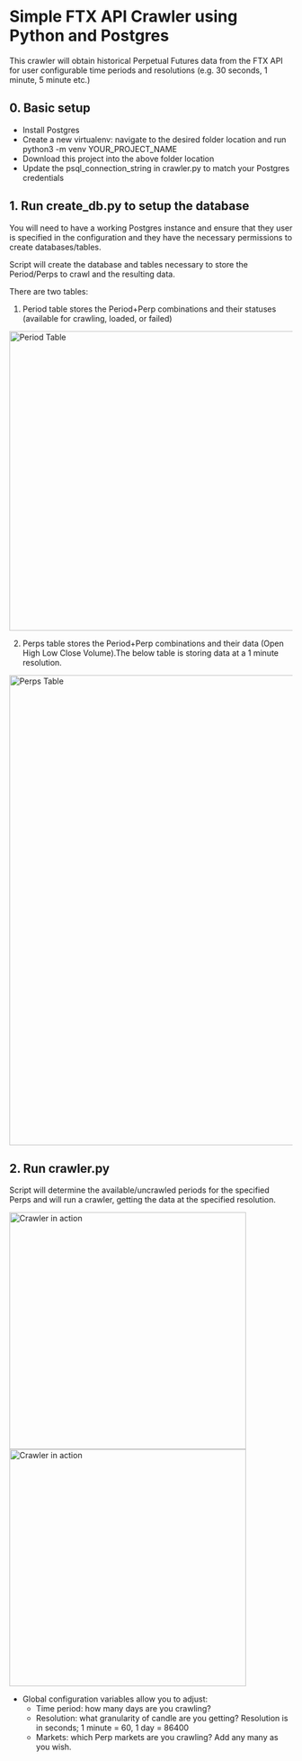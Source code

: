 # Simple FTX API Crawler using Python and Postgres

This crawler will obtain historical Perpetual Futures data from the FTX API for user configurable time periods and resolutions (e.g. 30 seconds, 1 minute, 5 minute etc.)

## 0. Basic setup
- Install Postgres
- Create a new virtualenv: navigate to the desired folder location and run python3 -m venv YOUR_PROJECT_NAME
- Download this project into the above folder location
- Update the psql_connection_string in crawler.py to match your Postgres credentials

## 1. Run create_db.py to setup the database
You will need to have a working Postgres instance and ensure that they user is specified in the configuration and they have the necessary permissions to create databases/tables.

Script will create the database and tables necessary to store the Period/Perps to crawl and the resulting data.

There are two tables: 

1) Period table stores the Period+Perp combinations and their statuses (available for crawling, loaded, or failed)

<img width="532" alt="Period Table" src="https://user-images.githubusercontent.com/100279323/156532934-7da86f71-88d9-4d6f-a6d8-e7089d8acb6e.png">

2) Perps table stores the Period+Perp combinations and their data (Open High Low Close Volume).The below table is storing data at a 1 minute resolution.
 
<img width="835" alt="Perps Table" src="https://user-images.githubusercontent.com/100279323/156532946-8ff97e31-cd6f-40a8-8733-5156740ea570.png">

## 2. Run crawler.py
Script will determine the available/uncrawled periods for the specified Perps and will run a crawler, getting the data at the specified resolution.

<img width="421" alt="Crawler in action" src="https://user-images.githubusercontent.com/100279323/156554447-11c32fc6-f1a3-4846-b257-b48f194b87c2.png">
<img width="421" alt="Crawler in action" src="https://user-images.githubusercontent.com/100279323/156536452-e968535c-75d7-43d8-9f5a-8b52be4c93a4.png">

- Global configuration variables allow you to adjust:
  - Time period: how many days are you crawling?
  - Resolution: what granularity of candle are you getting? Resolution is in seconds; 1 minute = 60,  1 day = 86400
  - Markets: which Perp markets are you crawling? Add any many as you wish.

